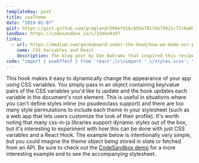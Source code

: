 ```yaml
---
templateKey: post
title: useTheme
date: "2019-01-07"
gist: https://gist.github.com/gragland/509efd16c695e7817eb70921c77c8a05
sandbox: https://codesandbox.io/s/15mko9187
links:
  - url: https://medium.com/geckoboard-under-the-hood/how-we-made-our-product-more-personalized-with-css-variables-and-react-b29298fde608
    name: CSS Variables and React
    description: The blog post by Dan Bahrami that inspired this recipe.
code: "import { useEffect } from 'react';\r\nimport '.\/styles.scss'; \/\/ -> https:\/\/codesandbox.io\/s\/15mko9187\r\n\r\n\/\/ Usage\r\nconst theme = {\r\n  'button-padding': '16px',\r\n  'button-font-size': '14px',\r\n  'button-border-radius': '4px',\r\n  'button-border': 'none',\r\n  'button-color': '#FFF',\r\n  'button-background': '#6772e5',\r\n  'button-hover-border': 'none',\r\n  'button-hover-color': '#FFF'\r\n};\r\n\r\nfunction App() {\r\n  useTheme(theme);\r\n\r\n  return (\r\n    <div>\r\n      <button className=\"button\">Button<\/button>\r\n    <\/div>\r\n  );\r\n}\r\n\r\n\/\/ Hook\r\nfunction useTheme(theme) {\r\n  useEffect(\r\n    () => {\r\n      \/\/ Iterate through each value in theme object\r\n      for (var key in theme) {\r\n        \/\/ Update css variables in document's root element\r\n        document.documentElement.style.setProperty(`--${key}`, theme[key]);\r\n      }\r\n    },\r\n    [theme] \/\/ Only call again if theme object reference changes\r\n  );\r\n}"
---
```


This hook makes it easy to dynamically change the appearance of your app using CSS variables. You simply pass in an object containing key/value pairs of the CSS variables you'd like to update and the hook updates each variable in the document's root element. This is useful in situations where you can't define styles inline (no psudeoclass support) and there are too many style permutations to include each theme in your stylesheet (such as a web app that lets users customize the look of their profile). It's worth noting that many css-in-js libraries support dynamic styles out of the box, but it's interesting to experiment with how this can be done with just CSS variables and a React Hook. The example below is intentionally very simple, but you could imagine the theme object being stored in state or fetched from an API. Be sure to check out the [CodeSandbox demo](https://codesandbox.io/s/15mko9187) for a more interesting example and to see the accompanying stylesheet.
